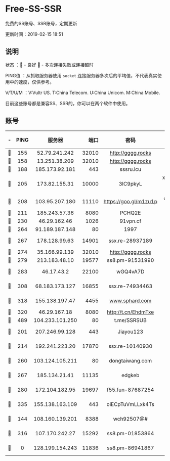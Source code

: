 # Free-SS-SSR

免费的SS账号、SSR账号，定期更新

更新时间：2019-02-15 18:51

## 说明

状态     ：🙂 - 良好 🙁 - 多次连接失败或连接超时

PING值   ：从抓取服务器使用 `socket` 连接服务器多次后的平均值，不代表真实使用中的速度，仅供参考。

V/T/U/M  ：V:Vultr US. T:China Telecom. U:China Unicom. M:China Mobile.

目前这些账号都是兼容SS、SSR的，你可以在两个软件中使用。

## 账号

|-|PING|服务器|端口|密码|加密方式|区域|V/T/U/M|
|:----:|:----:|:-----:|-----:|:----:|:----:|:----:|:----:|
|🙂|155|52.79.241.242|32010|http://gggg.rocks|chacha20|KR|9↑/10↑/10↑/10↑|
|🙂|158|13.251.38.209|32010|http://gggg.rocks|chacha20|SG|10↑/10↑/10↑/10↑|
|🙂|188|185.173.92.181|443|sssru.icu|rc4-md5|RU|10↑/10↑/10↑/10↑|
|🙂|205|173.82.155.31|10000|3IC9pkyL|xchacha20-ietf-poly1305|US|10↑/10↑/10↑/10↑|
|🙂|208|103.95.207.180|11110|https://goo.gl/m1zu1p|chacha20-ietf|US|10↑/10↑/10↑/10↑|
|🙂|211|185.243.57.36|8080|PCHQ2E|rc4-md5|US|10↑/10↑/9↓/10↑|
|🙂|230|46.29.162.46|1026|91vpn.cf|rc4-md5|RU|10↑/10↑/9↑/10↑|
|🙂|264|91.189.187.148|80|1997|chacha20|US|9↑/8↑/8↑/8↑|
|🙂|267|178.128.99.63|14901|ssx.re-28937189|aes-256-cfb|SG|10↑/10↑/10↑/10↑|
|🙂|274|35.166.99.139|32010|http://gggg.rocks|chacha20|US|10↑/10↑/10↑/10↑|
|🙂|279|213.183.48.10|19577|ss8.pm-91531990|rc4-md5|RU|10↑/10↑/10↑/10↑|
|🙂|283|46.17.43.2|22100|wGQ4vA7D|aes-256-gcm|RU|7↑/9↑/10↑/9↑|
|🙂|308|68.183.173.127|16855|ssx.re-74934463|aes-256-cfb|US|10↑/10↑/9↑/10↑|
|🙂|318|155.138.197.47|4455|www.sphard.com|aes-256-cfb|US|10↑/10↑/10↑/10↑|
|🙂|320|46.29.167.18|8080|http://t.cn/EhdmTxe|rc4-md5|RU|4↑/3↑/3↑/3↑|
|🙂|489|104.233.101.250|80|t.me/SSRSUB|rc4-md5|CA|10↑/10↑/10↑/10↑|
|🙂|201|207.246.99.128|443|Jiayou123|aes-256-cfb|US|10↑/10↑/10↑/10↑|
|🙂|214|192.241.223.20|17870|ssx.re-10140930|aes-256-cfb|US|10↑/10↑/9↑/10↑|
|🙂|260|103.124.105.211|80|dongtaiwang.com|aes-256-cfb|US|9↑/10↑/10↑/10↑|
|🙂|267|185.134.21.41|11135|edgkeb|aes-256-cfb|GB|10↑/10↑/10↑/10↑|
|🙂|280|172.104.182.95|19697|f55.fun-87687254|aes-256-cfb|SG|10↑/10↑/10↑/10↑|
|🙂|335|155.138.163.109|443|oiECpTuVmLLxk4Ts|aes-256-cfb|US|8↑/10↑/10↑/10↑|
|🙂|144|108.160.139.201|8388|wch92507@#|aes-256-cfb|JP|8↑/10↑/10↑/10↑|
|🙂|316|107.170.242.27|15292|ss8.pm-01853864|aes-256-cfb|US|10↑/10↑/10↑/10↑|
|🙁|0|128.199.154.243|11836|ss8.pm-86941867|aes-256-cfb|SG|10↑/10↑/10↑/10↑|
